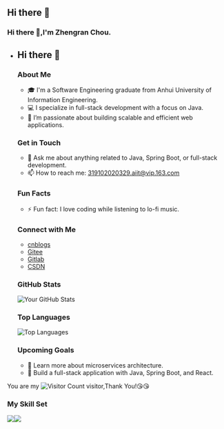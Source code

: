 ## Hi there 👋

<!--
**ITCQ1024/ITCQ1024** is a ✨ _special_ ✨ repository because its `README.md` (this file) appears on your GitHub profile.

Here are some ideas to get you started:

- 🔭 I’m currently working on ...
- 🌱 I’m currently learning ...
- 👯 I’m looking to collaborate on ...
- 🤔 I’m looking for help with ...
- 💬 Ask me about ...
- 📫 How to reach me: ...
- 😄 Pronouns: ...
- ⚡ Fun fact: ...
-->



### Hi there 👋,I'm Zhengran Chou.

- ## Hi there 👋

  ### About Me
  - 🎓 I'm a Software Engineering graduate from Anhui University of Information Engineering.
  - 💻 I specialize in full-stack development with a focus on Java.
  - 🌱 I’m passionate about building scalable and efficient web applications.

  ### Get in Touch
  - 💬 Ask me about anything related to Java, Spring Boot, or full-stack development.
  - 📫 How to reach me: 319102020329.aiit@vip.163.com

  ### Fun Facts
  - ⚡ Fun fact: I love coding while listening to lo-fi music.

  ### Connect with Me
  - [cnblogs](https://www.cnblogs.com/itcq1024)
  - [Gitee](https://gitee.com/itcq996)
  - [Gitlab](https://jihulab.com/ITCQ996)
  - [CSDN](https://blog.csdn.net/weixin_46059682?type=blog)

  ### GitHub Stats
  ![Your GitHub Stats](https://github-readme-stats.vercel.app/api?username=ITCQ1024&show_icons=true&theme=radical)

  ### Top Languages
  ![Top Languages](https://github-readme-stats.vercel.app/api/top-langs/?username=ITCQ1024&layout=compact)

  ### Upcoming Goals
  - 🚀 Learn more about microservices architecture.
  - 🚀 Build a full-stack application with Java, Spring Boot, and React.

You are my ![Visitor Count](https://profile-counter.glitch.me/ITCQ1024/count.svg) visitor,Thank You!:kissing_heart::kissing_heart:



### My Skill Set

![](https://img.shields.io/badge/Java-ED8B00?style=for-the-badge&logo=openjdk&logoColor=white)![](https://img.shields.io/badge/C/C++-3776AB?style=for-the-badge&logo=C/C++&logoColor=white)



